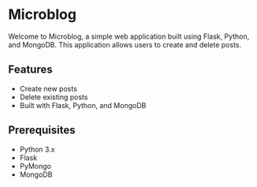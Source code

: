 # Microblog

Welcome to Microblog, a simple web application built using Flask, Python, and MongoDB. This application allows users to create and delete posts.

## Features
- Create new posts
- Delete existing posts
- Built with Flask, Python, and MongoDB

## Prerequisites
- Python 3.x
- Flask
- PyMongo
- MongoDB
